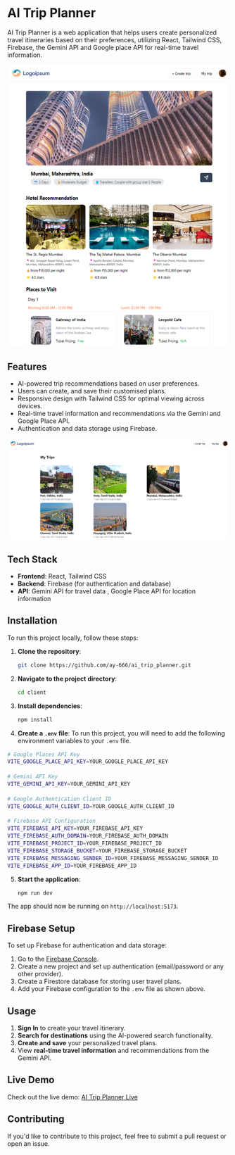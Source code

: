 # AI Trip Planner

AI Trip Planner is a web application that helps users create personalized travel itineraries based on their preferences, utilizing React, Tailwind CSS, Firebase, the Gemini API and Google place API for real-time travel information.

![Trip Planner Preview](./resources/view_trip.png)

## Features

- AI-powered trip recommendations based on user preferences.
- Users can create, and save their customised plans.
- Responsive design with Tailwind CSS for optimal viewing across devices.
- Real-time travel information and recommendations via the Gemini  and Google Place API.
- Authentication and data storage using Firebase.

![My Trip Preview](./resources/my_trips.png)

## Tech Stack

- **Frontend**: React, Tailwind CSS
- **Backend**: Firebase (for authentication and database)
- **API**: Gemini API for travel data , Google Place API for location information

## Installation

To run this project locally, follow these steps:

1. **Clone the repository**:
    ```bash
    git clone https://github.com/ay-666/ai_trip_planner.git
    ```
   
2. **Navigate to the project directory**:
    ```bash
    cd client
    ```

3. **Install dependencies**:
    ```bash
    npm install
    ```

4. **Create a `.env` file**:
    To run this project, you will need to add the following environment variables to your `.env` file.

```bash
# Google Places API Key
VITE_GOOGLE_PLACE_API_KEY=YOUR_GOOGLE_PLACE_API_KEY

# Gemini API Key
VITE_GEMINI_API_KEY=YOUR_GEMINI_API_KEY

# Google Authentication Client ID
VITE_GOOGLE_AUTH_CLIENT_ID=YOUR_GOOGLE_AUTH_CLIENT_ID

# Firebase API Configuration
VITE_FIREBASE_API_KEY=YOUR_FIREBASE_API_KEY
VITE_FIREBASE_AUTH_DOMAIN=YOUR_FIREBASE_AUTH_DOMAIN
VITE_FIREBASE_PROJECT_ID=YOUR_FIREBASE_PROJECT_ID
VITE_FIREBASE_STORAGE_BUCKET=YOUR_FIREBASE_STORAGE_BUCKET
VITE_FIREBASE_MESSAGING_SENDER_ID=YOUR_FIREBASE_MESSAGING_SENDER_ID
VITE_FIREBASE_APP_ID=YOUR_FIREBASE_APP_ID

```

5. **Start the application**:
    ```bash
    npm run dev
    ```

The app should now be running on `http://localhost:5173`.

## Firebase Setup

To set up Firebase for authentication and data storage:

1. Go to the [Firebase Console](https://console.firebase.google.com/).
2. Create a new project and set up authentication (email/password or any other provider).
3. Create a Firestore database for storing user travel plans.
4. Add your Firebase configuration to the `.env` file as shown above.

## Usage

1. **Sign In** to create your travel itinerary.
2. **Search for destinations** using the AI-powered search functionality.
3. **Create and save** your personalized travel plans.
4. View **real-time travel information** and recommendations from the Gemini API.

## Live Demo

Check out the live demo: [AI Trip Planner Live](https://ai-trip-planner-fhg8.onrender.com/)

## Contributing

If you'd like to contribute to this project, feel free to submit a pull request or open an issue.


